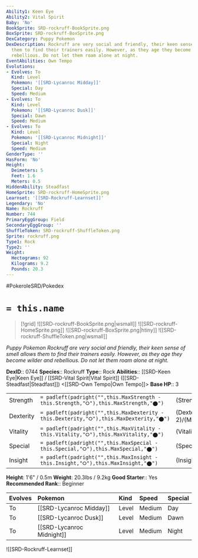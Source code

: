 ```yaml
---
Ability1: Keen Eye
Ability2: Vital Spirit
Baby: 'No'
BookSprite: SRD-rockruff-BookSprite.png
BoxSprite: SRD-rockruff-BoxSprite.png
DexCategory: Puppy Pokemon
DexDescription: Rockruff are very social and friendly, their keen sense of smell allows
  them to find their trainers easily. However, as they age they become wilder and
  rebellious. Do not let them roam alone at night.
EventAbilities: Own Tempo
Evolutions:
- Evolves: To
  Kind: Level
  Pokemon: '[[SRD-Lycanroc Midday]]'
  Special: Day
  Speed: Medium
- Evolves: To
  Kind: Level
  Pokemon: '[[SRD-Lycanroc Dusk]]'
  Special: Dawn
  Speed: Medium
- Evolves: To
  Kind: Level
  Pokemon: '[[SRD-Lycanroc Midnight]]'
  Special: Night
  Speed: Medium
GenderType: ''
HasForm: 'No'
Height:
  Deimeters: 5
  Feet: 1.6
  Meters: 0.5
HiddenAbility: Steadfast
HomeSprite: SRD-rockruff-HomeSprite.png
Learnset: '[[SRD-Rockruff-Learnset]]'
Legendary: 'No'
Name: Rockruff
Number: 744
PrimaryEggGroup: Field
SecondaryEggGroup: ''
ShuffleToken: SRD-rockruff-ShuffleToken.png
Sprite: rockruff.png
Type1: Rock
Type2: ''
Weight:
  Hectograms: 92
  Kilograms: 9.2
  Pounds: 20.3
---
```


#PokeroleSRD/Pokedex

# `= this.name`

> [!grid]
> ![[SRD-rockruff-BookSprite.png|wsmall]]
> ![[SRD-rockruff-HomeSprite.png]]
> ![[SRD-rockruff-BoxSprite.png|htiny]]
> ![[SRD-rockruff-ShuffleToken.png|wsmall]]


*Puppy Pokemon*
*Rockruff are very social and friendly, their keen sense of smell allows them to find their trainers easily. However, as they age they become wilder and rebellious. Do not let them roam alone at night.*

**DexID**:: 0744
**Species**:: Rockruff
**Type**:: Rock
**Abilities**:: [[SRD-Keen Eye|Keen Eye]] / [[SRD-Vital Spirit|Vital Spirit]] ([[SRD-Steadfast|Steadfast]]) <[[SRD-Own Tempo|Own Tempo]]>
**Base HP**:: 3

|           |                                                                                        |                                          |
| --------- | -------------------------------------------------------------------------------------- | ---------------------------------------- |
| Strength  | `= padleft(padright("",this.MaxStrength - this.Strength,"⭘"),this.MaxStrength,"⬤")`    | (Strength::2)/(MaxStrength::4)   |
| Dexterity | `= padleft(padright("",this.MaxDexterity - this.Dexterity,"⭘"),this.MaxDexterity,"⬤")` | (Dexterity:: 2)/(MaxDexterity::4) |
| Vitality  | `= padleft(padright("",this.MaxVitality - this.Vitality,"⭘"),this.MaxVitality,"⬤")`    | (Vitality::1)/(MaxVitality::3)   |
| Special   | `= padleft(padright("",this.MaxSpecial - this.Special,"⭘"),this.MaxSpecial,"⬤")`       | (Special::1)/(MaxSpecial::3)     |
| Insight   | `= padleft(padright("",this.MaxInsight - this.Insight,"⭘"),this.MaxInsight,"⬤")`       | (Insight::1)/(MaxInsight::3)     |

**Height**: 1'6" / 0.5m
**Weight**: 20.3lbs / 9.2kg
**Good Starter**:: Yes
**Recommended Rank**:: Beginner

| Evolves   | Pokemon                   | Kind   | Speed   | Special   |
|:----------|:--------------------------|:-------|:--------|:----------|
| To        | [[SRD-Lycanroc Midday]]   | Level  | Medium  | Day       |
| To        | [[SRD-Lycanroc Dusk]]     | Level  | Medium  | Dawn      |
| To        | [[SRD-Lycanroc Midnight]] | Level  | Medium  | Night     |

![[SRD-Rockruff-Learnset]]